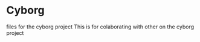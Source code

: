 Cyborg
======

files for the cyborg project
This is for colaborating with other on the cyborg project
